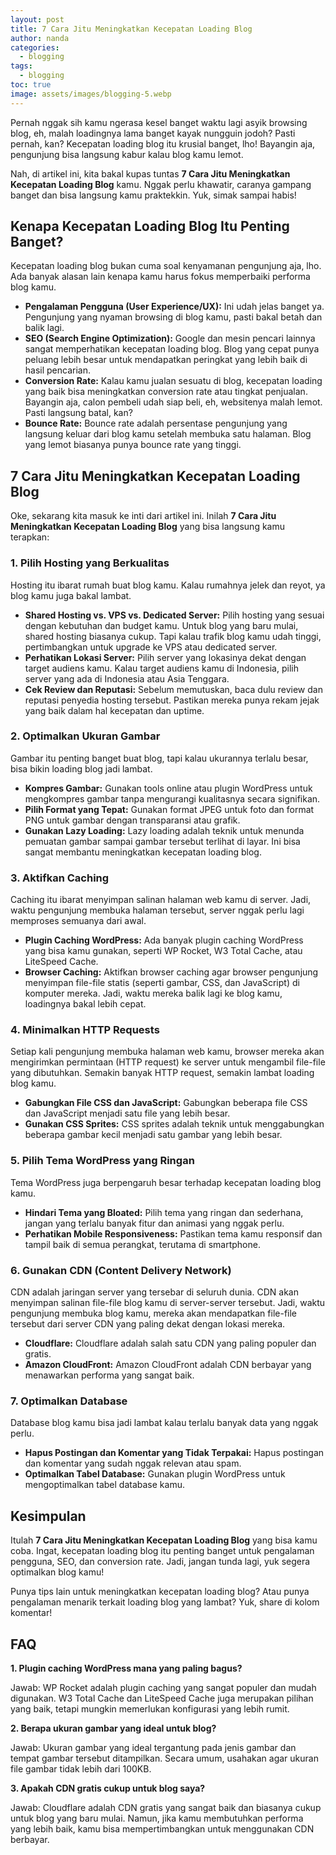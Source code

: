 ```yaml
---
layout: post
title: 7 Cara Jitu Meningkatkan Kecepatan Loading Blog
author: nanda
categories:
  - blogging
tags:
  - blogging
toc: true
image: assets/images/blogging-5.webp
---
```



Pernah nggak sih kamu ngerasa kesel banget waktu lagi asyik browsing blog, eh, malah loadingnya lama banget kayak nungguin jodoh? Pasti pernah, kan? Kecepatan loading blog itu krusial banget, lho! Bayangin aja, pengunjung bisa langsung kabur kalau blog kamu lemot.

Nah, di artikel ini, kita bakal kupas tuntas **7 Cara Jitu Meningkatkan Kecepatan Loading Blog** kamu. Nggak perlu khawatir, caranya gampang banget dan bisa langsung kamu praktekkin. Yuk, simak sampai habis!

## Kenapa Kecepatan Loading Blog Itu Penting Banget?

Kecepatan loading blog bukan cuma soal kenyamanan pengunjung aja, lho. Ada banyak alasan lain kenapa kamu harus fokus memperbaiki performa blog kamu.

- **Pengalaman Pengguna (User Experience/UX):** Ini udah jelas banget ya. Pengunjung yang nyaman browsing di blog kamu, pasti bakal betah dan balik lagi.
- **SEO (Search Engine Optimization):** Google dan mesin pencari lainnya sangat memperhatikan kecepatan loading blog. Blog yang cepat punya peluang lebih besar untuk mendapatkan peringkat yang lebih baik di hasil pencarian.
- **Conversion Rate:** Kalau kamu jualan sesuatu di blog, kecepatan loading yang baik bisa meningkatkan conversion rate atau tingkat penjualan. Bayangin aja, calon pembeli udah siap beli, eh, websitenya malah lemot. Pasti langsung batal, kan?
- **Bounce Rate:** Bounce rate adalah persentase pengunjung yang langsung keluar dari blog kamu setelah membuka satu halaman. Blog yang lemot biasanya punya bounce rate yang tinggi.

## 7 Cara Jitu Meningkatkan Kecepatan Loading Blog

Oke, sekarang kita masuk ke inti dari artikel ini. Inilah **7 Cara Jitu Meningkatkan Kecepatan Loading Blog** yang bisa langsung kamu terapkan:

### 1\. Pilih Hosting yang Berkualitas

Hosting itu ibarat rumah buat blog kamu. Kalau rumahnya jelek dan reyot, ya blog kamu juga bakal lambat.

- **Shared Hosting vs. VPS vs. Dedicated Server:** Pilih hosting yang sesuai dengan kebutuhan dan budget kamu. Untuk blog yang baru mulai, shared hosting biasanya cukup. Tapi kalau trafik blog kamu udah tinggi, pertimbangkan untuk upgrade ke VPS atau dedicated server.
- **Perhatikan Lokasi Server:** Pilih server yang lokasinya dekat dengan target audiens kamu. Kalau target audiens kamu di Indonesia, pilih server yang ada di Indonesia atau Asia Tenggara.
- **Cek Review dan Reputasi:** Sebelum memutuskan, baca dulu review dan reputasi penyedia hosting tersebut. Pastikan mereka punya rekam jejak yang baik dalam hal kecepatan dan uptime.

### 2\. Optimalkan Ukuran Gambar

Gambar itu penting banget buat blog, tapi kalau ukurannya terlalu besar, bisa bikin loading blog jadi lambat.

- **Kompres Gambar:** Gunakan tools online atau plugin WordPress untuk mengkompres gambar tanpa mengurangi kualitasnya secara signifikan.
- **Pilih Format yang Tepat:** Gunakan format JPEG untuk foto dan format PNG untuk gambar dengan transparansi atau grafik.
- **Gunakan Lazy Loading:** Lazy loading adalah teknik untuk menunda pemuatan gambar sampai gambar tersebut terlihat di layar. Ini bisa sangat membantu meningkatkan kecepatan loading blog.

### 3\. Aktifkan Caching

Caching itu ibarat menyimpan salinan halaman web kamu di server. Jadi, waktu pengunjung membuka halaman tersebut, server nggak perlu lagi memproses semuanya dari awal.

- **Plugin Caching WordPress:** Ada banyak plugin caching WordPress yang bisa kamu gunakan, seperti WP Rocket, W3 Total Cache, atau LiteSpeed Cache.
- **Browser Caching:** Aktifkan browser caching agar browser pengunjung menyimpan file-file statis (seperti gambar, CSS, dan JavaScript) di komputer mereka. Jadi, waktu mereka balik lagi ke blog kamu, loadingnya bakal lebih cepat.

### 4\. Minimalkan HTTP Requests

Setiap kali pengunjung membuka halaman web kamu, browser mereka akan mengirimkan permintaan (HTTP request) ke server untuk mengambil file-file yang dibutuhkan. Semakin banyak HTTP request, semakin lambat loading blog kamu.

- **Gabungkan File CSS dan JavaScript:** Gabungkan beberapa file CSS dan JavaScript menjadi satu file yang lebih besar.
- **Gunakan CSS Sprites:** CSS sprites adalah teknik untuk menggabungkan beberapa gambar kecil menjadi satu gambar yang lebih besar.

### 5\. Pilih Tema WordPress yang Ringan

Tema WordPress juga berpengaruh besar terhadap kecepatan loading blog kamu.

- **Hindari Tema yang Bloated:** Pilih tema yang ringan dan sederhana, jangan yang terlalu banyak fitur dan animasi yang nggak perlu.
- **Perhatikan Mobile Responsiveness:** Pastikan tema kamu responsif dan tampil baik di semua perangkat, terutama di smartphone.

### 6\. Gunakan CDN (Content Delivery Network)

CDN adalah jaringan server yang tersebar di seluruh dunia. CDN akan menyimpan salinan file-file blog kamu di server-server tersebut. Jadi, waktu pengunjung membuka blog kamu, mereka akan mendapatkan file-file tersebut dari server CDN yang paling dekat dengan lokasi mereka.

- **Cloudflare:** Cloudflare adalah salah satu CDN yang paling populer dan gratis.
- **Amazon CloudFront:** Amazon CloudFront adalah CDN berbayar yang menawarkan performa yang sangat baik.

### 7\. Optimalkan Database

Database blog kamu bisa jadi lambat kalau terlalu banyak data yang nggak perlu.

- **Hapus Postingan dan Komentar yang Tidak Terpakai:** Hapus postingan dan komentar yang sudah nggak relevan atau spam.
- **Optimalkan Tabel Database:** Gunakan plugin WordPress untuk mengoptimalkan tabel database kamu.

## Kesimpulan

Itulah **7 Cara Jitu Meningkatkan Kecepatan Loading Blog** yang bisa kamu coba. Ingat, kecepatan loading blog itu penting banget untuk pengalaman pengguna, SEO, dan conversion rate. Jadi, jangan tunda lagi, yuk segera optimalkan blog kamu!

Punya tips lain untuk meningkatkan kecepatan loading blog? Atau punya pengalaman menarik terkait loading blog yang lambat? Yuk, share di kolom komentar!

## FAQ

**1\. Plugin caching WordPress mana yang paling bagus?**

Jawab: WP Rocket adalah plugin caching yang sangat populer dan mudah digunakan. W3 Total Cache dan LiteSpeed Cache juga merupakan pilihan yang baik, tetapi mungkin memerlukan konfigurasi yang lebih rumit.

**2\. Berapa ukuran gambar yang ideal untuk blog?**

Jawab: Ukuran gambar yang ideal tergantung pada jenis gambar dan tempat gambar tersebut ditampilkan. Secara umum, usahakan agar ukuran file gambar tidak lebih dari 100KB.

**3\. Apakah CDN gratis cukup untuk blog saya?**

Jawab: Cloudflare adalah CDN gratis yang sangat baik dan biasanya cukup untuk blog yang baru mulai. Namun, jika kamu membutuhkan performa yang lebih baik, kamu bisa mempertimbangkan untuk menggunakan CDN berbayar.

